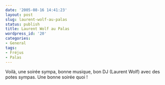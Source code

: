```yaml
---
date: '2005-08-16 14:41:23'
layout: post
slug: laurent-wolf-au-palas
status: publish
title: Laurent Wolf au Palas
wordpress_id: '20'
categories:
- General
tags:
- Fréjus
- Palas
---
```


Voilà, une soirée sympa, bonne musique, bon DJ (Laurent Wolf) avec des potes sympas. Une bonne soirée quoi !
